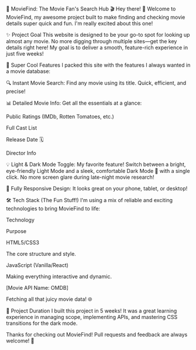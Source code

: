 🍿 MovieFind: The Movie Fan's Search Hub 🎬
Hey there! 👋 Welcome to MovieFind, my awesome project built to make finding and checking movie details super quick and fun. I'm really excited about this one!

✨ Project Goal
This website is designed to be your go-to spot for looking up almost any movie. No more digging through multiple sites—get the key details right here! My goal is to deliver a smooth, feature-rich experience in just five weeks!

🌟 Super Cool Features
I packed this site with the features I always wanted in a movie database:

🔍 Instant Movie Search: Find any movie using its title. Quick, efficient, and precise!

📊 Detailed Movie Info: Get all the essentials at a glance:

Public Ratings (IMDb, Rotten Tomatoes, etc.)

Full Cast List

Release Date 🗓️

Director Info

💡 Light & Dark Mode Toggle: My favorite feature! Switch between a bright, eye-friendly Light Mode and a sleek, comfortable Dark Mode 🌙 with a single click. No more screen glare during late-night movie research!

📱 Fully Responsive Design: It looks great on your phone, tablet, or desktop!

🛠️ Tech Stack (The Fun Stuff!)
I'm using a mix of reliable and exciting technologies to bring MovieFind to life:

Technology

Purpose

HTML5/CSS3

The core structure and style.

JavaScript (Vanilla/React)

Making everything interactive and dynamic.

[Movie API Name: OMDB]

Fetching all that juicy movie data! 🌐


📅 Project Duration
I built this project in 5 weeks! It was a great learning experience in managing scope, implementing APIs, and mastering CSS transitions for the dark mode.

Thanks for checking out MovieFind! Pull requests and feedback are always welcome! 🙏